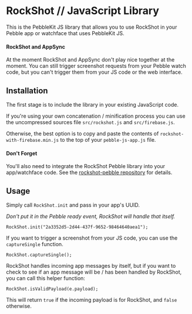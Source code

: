 # RockShot // JavaScript Library

This is the PebbleKit JS library that allows you to use RockShot in your Pebble app or watchface that uses PebbleKit JS.

#### RockShot and AppSync

At the moment RockShot and AppSync don't play nice together at the moment. You can still trigger screenshot requests from your Pebble watch code, but you can't trigger them from your JS code or the web interface. 

## Installation

The first stage is to include the library in your existing JavaScript code. 

If you're using your own concatenation / minification process you can use the uncompressed sources file ```src/rockshot.js``` and ```src/firebase.js```.

Otherwise, the best option is to copy and paste the contents of ```rockshot-with-firebase.min.js``` to the top of your ```pebble-js-app.js``` file.

#### Don't Forget

You'll also need to integrate the RockShot Pebble library into your app/watchface code. See the [rockshot-pebble repository](https://github.com/smallstoneapps/rockshot-pebble) for details.


## Usage

Simply call ```RockShot.init``` and pass in your app's UUID. 

*Don't put it in the Pebble ready event, RockShot will handle that itself.*

    RockShot.init("2a3352d5-2d44-437f-9652-98464640aea1");
    

If you want to trigger a screenshot from your JS code, you can use the ```captureSingle``` function.

    RockShot.captureSingle();
    
RockShot handles incoming app messages by itself, but if you want to check to see if an app message will be / has been handled by RockShot, you can call this helper function:

    RockShot.isValidPayload(e.payload);
    
This will return ```true``` if the incoming payload is for RockShot, and ```false``` otherwise.
